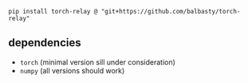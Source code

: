 ```shell
pip install torch-relay @ "git+https://github.com/balbasty/torch-relay"
```

## dependencies

- `torch` (minimal version sill under consideration)
- `numpy` (all versions should work)